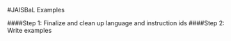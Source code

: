 #JAISBaL Examples

####Step 1: Finalize and clean up language and instruction ids
####Step 2: Write examples